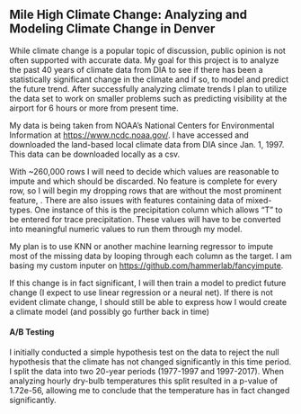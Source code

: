 ## Mile High Climate Change: Analyzing and Modeling Climate Change in Denver

While climate change is a popular topic of discussion, public opinion is not often supported with accurate data. My goal for this project is to analyze the past 40 years of climate data from DIA to see if there has been a statistically significant change in the climate and if so, to model and predict the future trend. After successfully analyzing climate trends I plan to utilize the data set to work on smaller problems such as predicting visibility at the airport for 6 hours or more from present time.

My data is being taken from NOAA’s National Centers for Environmental Information at https://www.ncdc.noaa.gov/. I have accessed and downloaded the land-based local climate data from DIA since Jan. 1, 1997. This data can be downloaded locally as a csv.

With ~260,000 rows I will need to decide which values are reasonable to impute and which should be discarded. No feature is complete for every row, so I will begin my dropping rows that are without the most prominent feature,    . There are also issues with features containing data of mixed-types. One instance of this is the precipitation column which allows “T” to be entered for trace precipitation. These values will have to be converted into meaningful numeric values to run them through my model.

My plan is to use KNN or another machine learning regressor to impute most of the missing data by looping through each column as the target. I am basing my custom inputer on https://github.com/hammerlab/fancyimpute.

If this change is in fact significant, I will then train a model to predict future change (I expect to use linear regression or a neural net).
If there is not evident climate change, I should still be able to express how I would create a climate model (and possibly go further back in time)

#### A/B Testing

I initially conducted a simple hypothesis test on the data to reject the null hypothesis that the climate has not changed significantly in this time period. I split the data into two 20-year periods (1977-1997 and 1997-2017). When analyzing hourly dry-bulb temperatures this split resulted in a p-value of 1.72e-56, allowing me to conclude that the temperature has in fact changed significantly.
